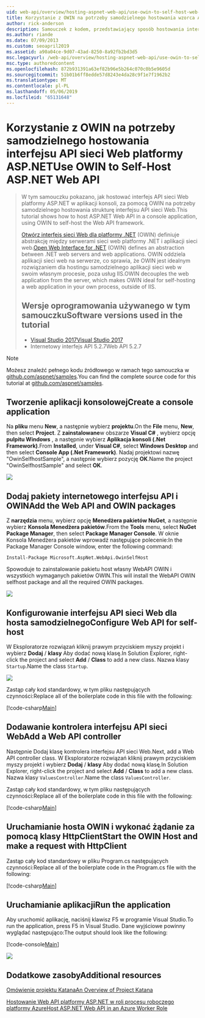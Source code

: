 ```yaml
---
uid: web-api/overview/hosting-aspnet-web-api/use-owin-to-self-host-web-api
title: Korzystanie z OWIN na potrzeby samodzielnego hostowania wzorca ASP.NET Web API — ASP.NET 4.x
author: rick-anderson
description: Samouczek z kodem, przedstawiający sposób hostowania interfejsu API sieci Web platformy ASP.NET w aplikacji konsoli.
ms.author: riande
ms.date: 07/09/2013
ms.custom: seoapril2019
ms.assetid: a90a04ce-9d07-43ad-8250-8a92fb2bd3d5
msc.legacyurl: /web-api/overview/hosting-aspnet-web-api/use-owin-to-self-host-web-api
msc.type: authoredcontent
ms.openlocfilehash: 872b931391a63ef82b96e5b264c070c0b5e9605d
ms.sourcegitcommit: 51b01b6ff8edde57d8243e4da28c9f1e7f1962b2
ms.translationtype: MT
ms.contentlocale: pl-PL
ms.lasthandoff: 05/06/2019
ms.locfileid: "65131648"
---
```

# <a name="use-owin-to-self-host-aspnet-web-api"></a><span data-ttu-id="d77f0-103">Korzystanie z OWIN na potrzeby samodzielnego hostowania interfejsu API sieci Web platformy ASP.NET</span><span class="sxs-lookup"><span data-stu-id="d77f0-103">Use OWIN to Self-Host ASP.NET Web API</span></span> 

> <span data-ttu-id="d77f0-104">W tym samouczku pokazano, jak hostować interfejs API sieci Web platformy ASP.NET w aplikacji konsoli, za pomocą OWIN na potrzeby samodzielnego hostowania strukturę interfejsu API sieci Web.</span><span class="sxs-lookup"><span data-stu-id="d77f0-104">This tutorial shows how to host ASP.NET Web API in a console application, using OWIN to self-host the Web API framework.</span></span>
>
> <span data-ttu-id="d77f0-105">[Otwórz interfejs sieci Web dla platformy .NET](http://owin.org) (OWIN) definiuje abstrakcję między serwerami sieci web platformy .NET i aplikacji sieci web.</span><span class="sxs-lookup"><span data-stu-id="d77f0-105">[Open Web Interface for .NET](http://owin.org) (OWIN) defines an abstraction between .NET web servers and web applications.</span></span> <span data-ttu-id="d77f0-106">OWIN oddziela aplikacji sieci web na serwerze, co sprawia, że OWIN jest idealnym rozwiązaniem dla hostingu samodzielnego aplikacji sieci web w swoim własnym procesie, poza usług IIS.</span><span class="sxs-lookup"><span data-stu-id="d77f0-106">OWIN decouples the web application from the server, which makes OWIN ideal for self-hosting a web application in your own process, outside of IIS.</span></span>
>
> ## <a name="software-versions-used-in-the-tutorial"></a><span data-ttu-id="d77f0-107">Wersje oprogramowania używanego w tym samouczku</span><span class="sxs-lookup"><span data-stu-id="d77f0-107">Software versions used in the tutorial</span></span>
>
>
> - [<span data-ttu-id="d77f0-108">Visual Studio 2017</span><span class="sxs-lookup"><span data-stu-id="d77f0-108">Visual Studio 2017</span></span>](https://visualstudio.microsoft.com/downloads/) 
> - <span data-ttu-id="d77f0-109">Internetowy interfejs API 5.2.7</span><span class="sxs-lookup"><span data-stu-id="d77f0-109">Web API 5.2.7</span></span>

> [!NOTE]
> <span data-ttu-id="d77f0-110">Możesz znaleźć pełnego kodu źródłowego w ramach tego samouczka w [github.com/aspnet/samples](https://github.com/aspnet/samples/tree/master/samples/aspnet/WebApi/OwinSelfhostSample).</span><span class="sxs-lookup"><span data-stu-id="d77f0-110">You can find the complete source code for this tutorial at [github.com/aspnet/samples](https://github.com/aspnet/samples/tree/master/samples/aspnet/WebApi/OwinSelfhostSample).</span></span>

## <a name="create-a-console-application"></a><span data-ttu-id="d77f0-111">Tworzenie aplikacji konsolowej</span><span class="sxs-lookup"><span data-stu-id="d77f0-111">Create a console application</span></span>

<span data-ttu-id="d77f0-112">Na **pliku** menu **New**, a następnie wybierz **projektu**.</span><span class="sxs-lookup"><span data-stu-id="d77f0-112">On the **File** menu,  **New**, then select **Project**.</span></span> <span data-ttu-id="d77f0-113">Z **zainstalowane**w obszarze **Visual C#** , wybierz opcję **pulpitu Windows** , a następnie wybierz **Aplikacja konsoli (.Net Framework)**.</span><span class="sxs-lookup"><span data-stu-id="d77f0-113">From **Installed**, under **Visual C#**, select **Windows Desktop** and then select **Console App (.Net Framework)**.</span></span> <span data-ttu-id="d77f0-114">Nadaj projektowi nazwę "OwinSelfhostSample", a następnie wybierz pozycję **OK**.</span><span class="sxs-lookup"><span data-stu-id="d77f0-114">Name the project "OwinSelfhostSample" and select **OK**.</span></span>

[![](use-owin-to-self-host-web-api/_static/image7.png)](use-owin-to-self-host-web-api/_static/image7.png)

## <a name="add-the-web-api-and-owin-packages"></a><span data-ttu-id="d77f0-115">Dodaj pakiety internetowego interfejsu API i OWIN</span><span class="sxs-lookup"><span data-stu-id="d77f0-115">Add the Web API and OWIN packages</span></span>

<span data-ttu-id="d77f0-116">Z **narzędzia** menu, wybierz opcję **Menedżera pakietów NuGet**, a następnie wybierz **Konsola Menedżera pakietów**.</span><span class="sxs-lookup"><span data-stu-id="d77f0-116">From the **Tools** menu, select **NuGet Package Manager**, then select **Package Manager Console**.</span></span> <span data-ttu-id="d77f0-117">W oknie Konsola Menedżera pakietów wprowadź następujące polecenie:</span><span class="sxs-lookup"><span data-stu-id="d77f0-117">In the Package Manager Console window, enter the following command:</span></span>

`Install-Package Microsoft.AspNet.WebApi.OwinSelfHost`

<span data-ttu-id="d77f0-118">Spowoduje to zainstalowanie pakietu host własny WebAPI OWIN i wszystkich wymaganych pakietów OWIN.</span><span class="sxs-lookup"><span data-stu-id="d77f0-118">This will install the WebAPI OWIN selfhost package and all the required OWIN packages.</span></span>

[![](use-owin-to-self-host-web-api/_static/image4.png)](use-owin-to-self-host-web-api/_static/image3.png)

## <a name="configure-web-api-for-self-host"></a><span data-ttu-id="d77f0-119">Konfigurowanie interfejsu API sieci Web dla hosta samodzielnego</span><span class="sxs-lookup"><span data-stu-id="d77f0-119">Configure Web API for self-host</span></span>

<span data-ttu-id="d77f0-120">W Eksploratorze rozwiązań kliknij prawym przyciskiem myszy projekt i wybierz **Dodaj** / **klasy** Aby dodać nową klasę.</span><span class="sxs-lookup"><span data-stu-id="d77f0-120">In Solution Explorer, right-click the project and select **Add** / **Class** to add a new class.</span></span> <span data-ttu-id="d77f0-121">Nazwa klasy `Startup`.</span><span class="sxs-lookup"><span data-stu-id="d77f0-121">Name the class `Startup`.</span></span>

![](use-owin-to-self-host-web-api/_static/image5.png)

<span data-ttu-id="d77f0-122">Zastąp cały kod standardowy, w tym pliku następujących czynności:</span><span class="sxs-lookup"><span data-stu-id="d77f0-122">Replace all of the boilerplate code in this file with the following:</span></span>

[!code-csharp[Main](use-owin-to-self-host-web-api/samples/sample1.cs)]

## <a name="add-a-web-api-controller"></a><span data-ttu-id="d77f0-123">Dodawanie kontrolera interfejsu API sieci Web</span><span class="sxs-lookup"><span data-stu-id="d77f0-123">Add a Web API controller</span></span>

<span data-ttu-id="d77f0-124">Następnie Dodaj klasę kontrolera interfejsu API sieci Web.</span><span class="sxs-lookup"><span data-stu-id="d77f0-124">Next, add a Web API controller class.</span></span> <span data-ttu-id="d77f0-125">W Eksploratorze rozwiązań kliknij prawym przyciskiem myszy projekt i wybierz **Dodaj** / **klasy** Aby dodać nową klasę.</span><span class="sxs-lookup"><span data-stu-id="d77f0-125">In Solution Explorer, right-click the project and select **Add** / **Class** to add a new class.</span></span> <span data-ttu-id="d77f0-126">Nazwa klasy `ValuesController`.</span><span class="sxs-lookup"><span data-stu-id="d77f0-126">Name the class `ValuesController`.</span></span>

<span data-ttu-id="d77f0-127">Zastąp cały kod standardowy, w tym pliku następujących czynności:</span><span class="sxs-lookup"><span data-stu-id="d77f0-127">Replace all of the boilerplate code in this file with the following:</span></span>

[!code-csharp[Main](use-owin-to-self-host-web-api/samples/sample2.cs)]

## <a name="start-the-owin-host-and-make-a-request-with-httpclient"></a><span data-ttu-id="d77f0-128">Uruchamianie hosta OWIN i wykonać żądanie za pomocą klasy HttpClient</span><span class="sxs-lookup"><span data-stu-id="d77f0-128">Start the OWIN Host and make a request with HttpClient</span></span>

<span data-ttu-id="d77f0-129">Zastąp cały kod standardowy w pliku Program.cs następujących czynności:</span><span class="sxs-lookup"><span data-stu-id="d77f0-129">Replace all of the boilerplate code in the Program.cs file with the following:</span></span>

[!code-csharp[Main](use-owin-to-self-host-web-api/samples/sample3.cs)]

## <a name="run-the-application"></a><span data-ttu-id="d77f0-130">Uruchamianie aplikacji</span><span class="sxs-lookup"><span data-stu-id="d77f0-130">Run the application</span></span>

<span data-ttu-id="d77f0-131">Aby uruchomić aplikację, naciśnij klawisz F5 w programie Visual Studio.</span><span class="sxs-lookup"><span data-stu-id="d77f0-131">To run the application, press F5 in Visual Studio.</span></span> <span data-ttu-id="d77f0-132">Dane wyjściowe powinny wyglądać następująco:</span><span class="sxs-lookup"><span data-stu-id="d77f0-132">The output should look like the following:</span></span>

[!code-console[Main](use-owin-to-self-host-web-api/samples/sample4.cmd)]

![](use-owin-to-self-host-web-api/_static/image6.png)

## <a name="additional-resources"></a><span data-ttu-id="d77f0-133">Dodatkowe zasoby</span><span class="sxs-lookup"><span data-stu-id="d77f0-133">Additional resources</span></span>

[<span data-ttu-id="d77f0-134">Omówienie projektu Katana</span><span class="sxs-lookup"><span data-stu-id="d77f0-134">An Overview of Project Katana</span></span>](../../../aspnet/overview/owin-and-katana/an-overview-of-project-katana.md)

[<span data-ttu-id="d77f0-135">Hostowanie Web API platformy ASP.NET w roli procesu roboczego platformy Azure</span><span class="sxs-lookup"><span data-stu-id="d77f0-135">Host ASP.NET Web API in an Azure Worker Role</span></span>](host-aspnet-web-api-in-an-azure-worker-role.md)
